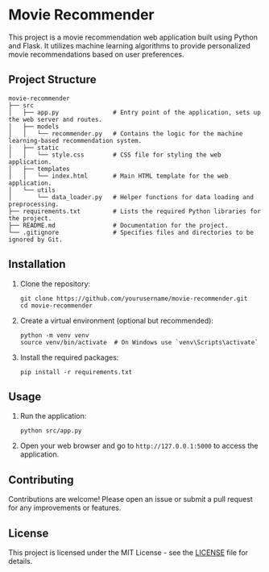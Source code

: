 # Movie Recommender

This project is a movie recommendation web application built using Python and Flask. It utilizes machine learning algorithms to provide personalized movie recommendations based on user preferences.

## Project Structure

```
movie-recommender
├── src
│   ├── app.py               # Entry point of the application, sets up the web server and routes.
│   ├── models
│   │   └── recommender.py   # Contains the logic for the machine learning-based recommendation system.
│   ├── static
│   │   └── style.css        # CSS file for styling the web application.
│   ├── templates
│   │   └── index.html       # Main HTML template for the web application.
│   └── utils
│       └── data_loader.py   # Helper functions for data loading and preprocessing.
├── requirements.txt         # Lists the required Python libraries for the project.
├── README.md                # Documentation for the project.
└── .gitignore               # Specifies files and directories to be ignored by Git.
```

## Installation

1. Clone the repository:
   ```
   git clone https://github.com/yourusername/movie-recommender.git
   cd movie-recommender
   ```

2. Create a virtual environment (optional but recommended):
   ```
   python -m venv venv
   source venv/bin/activate  # On Windows use `venv\Scripts\activate`
   ```

3. Install the required packages:
   ```
   pip install -r requirements.txt
   ```

## Usage

1. Run the application:
   ```
   python src/app.py
   ```

2. Open your web browser and go to `http://127.0.0.1:5000` to access the application.

## Contributing

Contributions are welcome! Please open an issue or submit a pull request for any improvements or features.

## License

This project is licensed under the MIT License - see the [LICENSE](LICENSE) file for details.